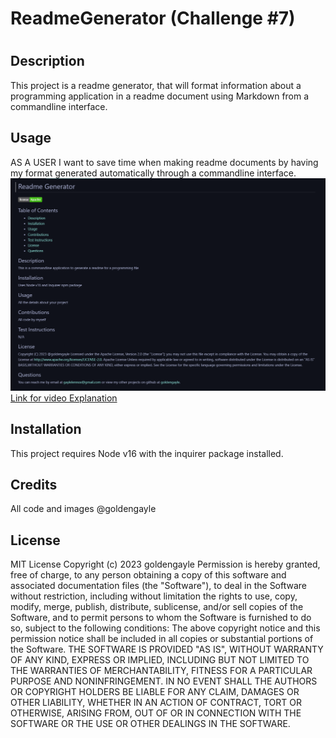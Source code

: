 # ReadmeGenerator (Challenge #7)
# 
## Description
This project is a readme generator, that will format information about a programming application in a readme document using Markdown from a commandline interface. 
## Usage
AS A USER I want to save time when making readme documents by having my format generated automatically through a commandline interface.
<img src="example/ReadMeExample.png" alt="screenshot of application">
  <a href= "https://drive.google.com/file/d/1LiBNI73yMz9HA5Z1Kq8Yuv7TyrVlMsyl/view"> Link for video Explanation </a>


## Installation
This project requires Node v16 with the inquirer package installed. 


## Credits
All code and images @goldengayle

## License
MIT License
Copyright (c) 2023 goldengayle
Permission is hereby granted, free of charge, to any person obtaining a copy of this software and associated documentation files (the "Software"), to deal in the Software without restriction, including without limitation the rights to use, copy, modify, merge, publish, distribute, sublicense, and/or sell copies of the Software, and to permit persons to whom the Software is furnished to do so, subject to the following conditions:
The above copyright notice and this permission notice shall be included in all copies or substantial portions of the Software.
THE SOFTWARE IS PROVIDED "AS IS", WITHOUT WARRANTY OF ANY KIND, EXPRESS OR IMPLIED, INCLUDING BUT NOT LIMITED TO THE WARRANTIES OF MERCHANTABILITY, FITNESS FOR A PARTICULAR PURPOSE AND NONINFRINGEMENT. IN NO EVENT SHALL THE AUTHORS OR COPYRIGHT HOLDERS BE LIABLE FOR ANY CLAIM, DAMAGES OR OTHER LIABILITY, WHETHER IN AN ACTION OF CONTRACT, TORT OR OTHERWISE, ARISING FROM, OUT OF OR IN CONNECTION WITH THE SOFTWARE OR THE USE OR OTHER DEALINGS IN THE SOFTWARE.
